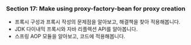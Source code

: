### Section 17: Make using proxy-factory-bean for proxy creation
- 프록시 구성과 프록시 작성의 문제점을 알아보고, 해결책을 찾아 적용해봅니다.
- JDK 다이내믹 프록시와 자바 리플렉션 API를 알아봅니다.
- 스프링 AOP 모듈을 알아보고, 코드에 적용해봅니다.